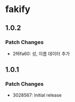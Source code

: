 # fakify

## 1.0.2

### Patch Changes

- 2f6fa60: 성, 이름 데이터 추가

## 1.0.1

### Patch Changes

- 3028567: Initial release
